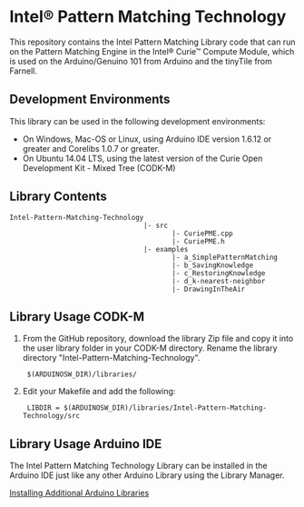 # Intel® Pattern Matching Technology

This repository contains the Intel Pattern Matching Library code that can run on the Pattern Matching Engine in the Intel® Curie™ Compute Module, which is used on the Arduino/Genuino 101 from Arduino and the tinyTile from Farnell.

## Development Environments

This library can be used in the following development environments:

* On Windows, Mac-OS or Linux, using Arduino IDE version 1.6.12 or greater and Corelibs 1.0.7 or greater.
* On Ubuntu 14.04 LTS, using the latest version of the Curie Open Development Kit - Mixed Tree (CODK-M)

## Library Contents
```
Intel-Pattern-Matching-Technology
                                 |- src
                                        |- CuriePME.cpp
                                        |- CuriePME.h
                                 |- examples
                                        |- a_SimplePatternMatching
                                        |- b_SavingKnowledge
                                        |- c_RestoringKnowledge
                                        |- d_k-nearest-neighbor
                                        |- DrawingInTheAir 
```

## Library Usage CODK-M

1. From the GitHub repository, download the library Zip file and copy it into the user library folder in your CODK-M directory. Rename the library directory "Intel-Pattern-Matching-Technology".

        $(ARDUINOSW_DIR)/libraries/ 

2. Edit your Makefile and add the following:

        LIBDIR = $(ARDUINOSW_DIR)/libraries/Intel-Pattern-Matching-Technology/src 

## Library Usage Arduino IDE

The Intel Pattern Matching Technology Library can be installed in the Arduino IDE just like any other Arduino Library using the Library Manager.

[Installing Additional Arduino Libraries](https://www.arduino.cc/en/Guide/Libraries)







